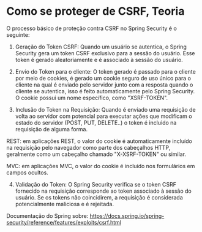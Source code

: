 # Como se proteger de CSRF, Teoria

O processo básico de proteção contra CSRF no Spring Security é o seguinte:

1. Geração do Token CSRF:
   Quando um usuário se autentica, o Spring Security gera um token CSRF exclusivo para a sessão do usuário. Esse token é gerado aleatoriamente e é associado à sessão do usuário.

2. Envio do Token para o cliente:
   O token gerado é passado para o cliente por meio de cookies, é gerado um cookie seguro de uso único para o cliente na qual é enviado pelo servidor junto com a resposta quando o cliente se autentica, isso é feito automaticamente pelo Spring Security.
   O cookie possui um nome específico, como "XSRF-TOKEN".

3. Inclusão do Token na Requisição:
   Quando é enviado uma requisição de volta ao servidor com potencial para executar ações que modificam o estado do servidor (POST, PUT, DELETE..) o token é incluido na requisição de alguma forma.

REST: em aplicações REST, o valor do cookie é automaticamente incluído na requisição pelo navegador como parte dos cabeçalhos HTTP, geralmente como um cabeçalho chamado "X-XSRF-TOKEN" ou similar.

MVC: em aplicações MVC, o valor do cookie é incluído nos formulários em campos ocultos.

4. Validação do Token:
   O Spring Security verifica se o token CSRF fornecido na requisição corresponde ao token associado à sessão do usuário. Se os tokens não coincidirem, a requisição é considerada potencialmente maliciosa e é rejeitada.

Documentação do Spring sobre: https://docs.spring.io/spring-security/reference/features/exploits/csrf.html
